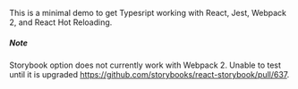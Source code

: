 This is a minimal demo to get Typesript working with React, Jest, Webpack 2, and React Hot Reloading.



##### Note
Storybook option does not currently work with Webpack 2. Unable to test until it is upgraded https://github.com/storybooks/react-storybook/pull/637.
